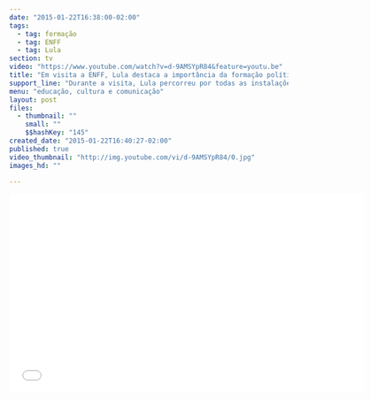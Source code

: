 ```yaml
---
date: "2015-01-22T16:38:00-02:00"
tags:
  - tag: formação
  - tag: ENFF
  - tag: Lula
section: tv
video: "https://www.youtube.com/watch?v=d-9AMSYpR84&feature=youtu.be"
title: "Em visita a ENFF, Lula destaca a importância da formação política"
support_line: "Durante a visita, Lula percorreu por todas as instalações da Escola e conversou com militantes do MST sobre o atual cenário político nacional."
menu: "educação, cultura e comunicação"
layout: post
files:
  - thumbnail: ""
    small: ""
    $$hashKey: "145"
created_date: "2015-01-22T16:40:27-02:00"
published: true
video_thumbnail: "http://img.youtube.com/vi/d-9AMSYpR84/0.jpg"
images_hd: ""

---
```

<p><iframe allowfullscreen="" frameborder="0" height="360" src="//www.youtube.com/embed/d-9AMSYpR84" width="640"></iframe></p>
